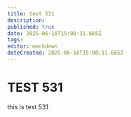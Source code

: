 ```yaml
---
title: test 531
description: 
published: true
date: 2025-06-16T15:00:11.665Z
tags: 
editor: markdown
dateCreated: 2025-06-16T15:00:11.665Z
---
```


# TEST 531
this is test 531
